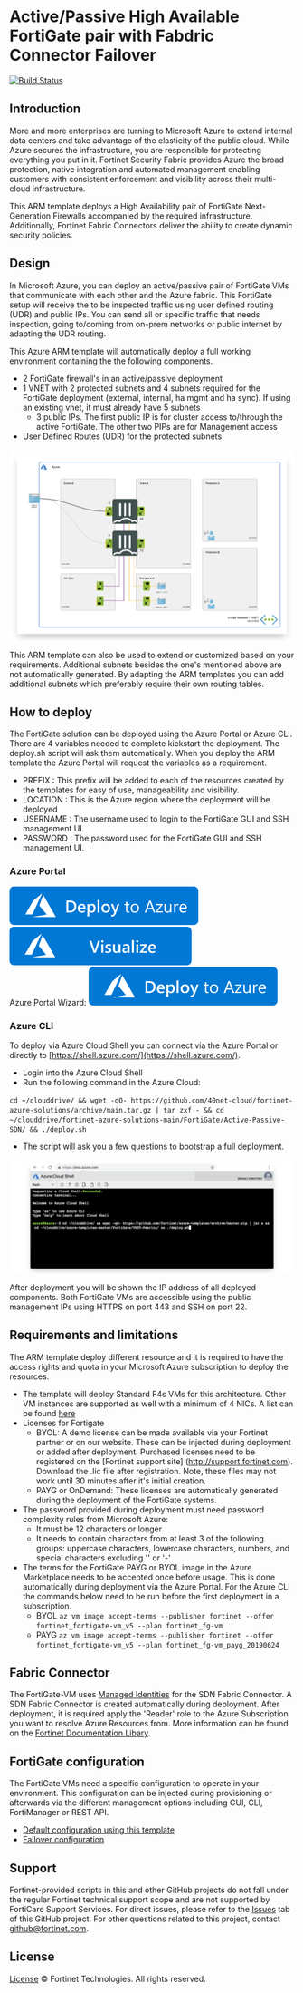 # Active/Passive High Available FortiGate pair with Fabdric Connector Failover

[![Build Status](https://dev.azure.com/jvh-2520/Fortinet-Azure/_apis/build/status/Active-Passive-SDN?branchName=main)](https://dev.azure.com/jvh-2520/Fortinet-Azure/_build/latest?definitionId=12&branchName=main)

## Introduction

More and more enterprises are turning to Microsoft Azure to extend internal data centers and take advantage of the elasticity of the public cloud. While Azure secures the infrastructure, you are responsible for protecting everything you put in it. Fortinet Security Fabric provides Azure the broad protection, native integration and automated management enabling customers with consistent enforcement and visibility across their multi-cloud infrastructure.

This ARM template deploys a High Availability pair of FortiGate Next-Generation Firewalls accompanied by the required infrastructure. Additionally, Fortinet Fabric Connectors deliver the ability to create dynamic security policies.

## Design

In Microsoft Azure, you can deploy an active/passive pair of FortiGate VMs that communicate with each other and the Azure fabric. This FortiGate setup will receive the to be inspected traffic using user defined routing (UDR) and public IPs. You can send all or specific traffic that needs inspection, going to/coming from on-prem networks or public internet by adapting the UDR routing.

This Azure ARM template will automatically deploy a full working environment containing the the following components.

  - 2 FortiGate firewall's in an active/passive deployment
  - 1 VNET with 2 protected subnets and 4 subnets required for the FortiGate deployment (external, internal, ha mgmt and ha sync). If using an existing vnet, it must already have 5 subnets
	- 3 public IPs. The first public IP is for cluster access to/through the active FortiGate.  The other two PIPs are for Management access
  - User Defined Routes (UDR) for the protected subnets

![active/passive design](images/fgt-ha.png)

This ARM template can also be used to extend or customized based on your requirements. Additional subnets besides the one's mentioned above are not automatically generated. By adapting the ARM templates you can add additional subnets which preferably require their own routing tables.

## How to deploy

The FortiGate solution can be deployed using the Azure Portal or Azure CLI. There are 4 variables needed to complete kickstart the deployment. The deploy.sh script will ask them automatically. When you deploy the ARM template the Azure Portal will request the variables as a requirement.

  - PREFIX : This prefix will be added to each of the resources created by the templates for easy of use, manageability and visibility.
  - LOCATION : This is the Azure region where the deployment will be deployed
  - USERNAME : The username used to login to the FortiGate GUI and SSH management UI.
  - PASSWORD : The password used for the FortiGate GUI and SSH management UI.

### Azure Portal

<a href="https://portal.azure.com/#create/Microsoft.Template/uri/https%3A%2F%2Fraw.githubusercontent.com%2F40net-cloud%2Ffortinet-azure-solutions%2Fmain%2FFortiGate%2FActive-Passive-SDN%2Fazuredeploy.json" target="_blank">
  <img src="https://raw.githubusercontent.com/Azure/azure-quickstart-templates/master/1-CONTRIBUTION-GUIDE/images/deploytoazure.svg?sanitize=true"/>
</a>
<a href="http://armviz.io/#/?load=https%3A%2F%2Fraw.githubusercontent.com%2F40net-cloud%2Ffortinet-azure-solutions$2Fmain%2FFortiGate%2FActive-Passive-SDN%2Fazuredeploy.json" target="_blank">
  <img src="https://raw.githubusercontent.com/Azure/azure-quickstart-templates/master/1-CONTRIBUTION-GUIDE/images/visualizebutton.svg?sanitize=true"/>
</a>

<br/>
Azure Portal Wizard:
<a href="https://portal.azure.com/#create/Microsoft.Template/uri/https%3A%2F%2Fraw.githubusercontent.com%2F40net-cloud%2Ffortinet-azure-solutions%2Fmain%2FFortiGate%2FActive-Passive-SDN%2Fazuredeploy.json/createUIDefinitionUri/https%3A%2F%2Fraw.githubusercontent.com%2F40net-cloud%2Ffortinet-azure-solutions%2Fmain%2FFortiGate%2FActive-Passive-SDN%2FcreateUiDefinition.json" target="_blank">
  <img src="https://raw.githubusercontent.com/Azure/azure-quickstart-templates/master/1-CONTRIBUTION-GUIDE/images/deploytoazure.svg?sanitize=true"/>
</a>

### Azure CLI

To deploy via Azure Cloud Shell you can connect via the Azure Portal or directly to [https://shell.azure.com/](https://shell.azure.com/).

- Login into the Azure Cloud Shell
- Run the following command in the Azure Cloud:

`cd ~/clouddrive/ && wget -qO- https://github.com/40net-cloud/fortinet-azure-solutions/archive/main.tar.gz | tar zxf - && cd ~/clouddrive/fortinet-azure-solutions-main/FortiGate/Active-Passive-SDN/ && ./deploy.sh`

- The script will ask you a few questions to bootstrap a full deployment.

![Azure Cloud Shell](images/azure-cloud-shell.png)

After deployment you will be shown the IP address of all deployed components. Both FortiGate VMs are accessible using the public management IPs using HTTPS on port 443 and SSH on port 22.

## Requirements and limitations

The ARM template deploy different resource and it is required to have the access rights and quota in your Microsoft Azure subscription to deploy the resources.

- The template will deploy Standard F4s VMs for this architecture. Other VM instances are supported as well with a minimum of 4 NICs. A list can be found [here](https://docs.fortinet.com/document/fortigate/6.4.0/azure-cookbook/562841/instance-type-support)
- Licenses for Fortigate
  - BYOL: A demo license can be made available via your Fortinet partner or on our website. These can be injected during deployment or added after deployment. Purchased licenses need to be registered on the [Fortinet support site] (http://support.fortinet.com). Download the .lic file after registration. Note, these files may not work until 30 minutes after it's initial creation.
  - PAYG or OnDemand: These licenses are automatically generated during the deployment of the FortiGate systems.
- The password provided during deployment must need password complexity rules from Microsoft Azure:
  - It must be 12 characters or longer
  - It needs to contain characters from at least 3 of the following groups: uppercase characters, lowercase characters, numbers, and special characters excluding '\' or '-'
- The terms for the FortiGate PAYG or BYOL image in the Azure Marketplace needs to be accepted once before usage. This is done automatically during deployment via the Azure Portal. For the Azure CLI the commands below need to be run before the first deployment in a subscription.
  - BYOL
`az vm image accept-terms --publisher fortinet --offer fortinet_fortigate-vm_v5 --plan fortinet_fg-vm`
  - PAYG
`az vm image accept-terms --publisher fortinet --offer fortinet_fortigate-vm_v5 --plan fortinet_fg-vm_payg_20190624`

## Fabric Connector

The FortiGate-VM uses [Managed Identities](https://docs.microsoft.com/en-us/azure/active-directory/managed-identities-azure-resources/) for the SDN Fabric Connector. A SDN Fabric Connector is created automatically during deployment. After deployment, it is required apply the 'Reader' role to the Azure Subscription you want to resolve Azure Resources from. More information can be found on the [Fortinet Documentation Libary](https://docs.fortinet.com/vm/azure/fortigate/6.4/azure-cookbook/6.4.0/236610/creating-a-fabric-connector-using-a-managed-identity).

## FortiGate configuration

The FortiGate VMs need a specific configuration to operate in your environment. This configuration can be injected during provisioning or afterwards via the different management options including GUI, CLI, FortiManager or REST API.

- [Default configuration using this template](doc/config-provisioning.md)
- [Failover configuration](doc/config-failover.md)

## Support
Fortinet-provided scripts in this and other GitHub projects do not fall under the regular Fortinet technical support scope and are not supported by FortiCare Support Services.
For direct issues, please refer to the [Issues](https://github.com/fortinet/azure-templates/issues) tab of this GitHub project.
For other questions related to this project, contact [github@fortinet.com](mailto:github@fortinet.com).

## License
[License](LICENSE) © Fortinet Technologies. All rights reserved.